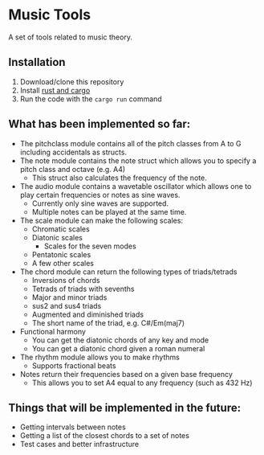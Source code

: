 # Music Tools

A set of tools related to music theory.

## Installation

1. Download/clone this repository
2. Install [rust and cargo](https://doc.rust-lang.org/book/ch01-01-installation.html)
3. Run the code with the `cargo run` command

## What has been implemented so far:

- The pitchclass module contains all of the pitch classes from A to G including accidentals as structs.
- The note module contains the note struct which allows you to specify a pitch class and octave (e.g. A4)
  - This struct also calculates the frequency of the note.
- The audio module contains a wavetable oscillator which allows one to play certain frequencies or notes as sine waves.
  - Currently only sine waves are supported.
  - Multiple notes can be played at the same time.
- The scale module can make the following scales:
  - Chromatic scales
  - Diatonic scales
    - Scales for the seven modes
  - Pentatonic scales
  - A few other scales
- The chord module can return the following types of triads/tetrads
  - Inversions of chords
  - Tetrads of triads with sevenths
  - Major and minor triads
  - sus2 and sus4 triads
  - Augmented and diminished triads
  - The short name of the triad, e.g. C#/Em(maj7)
- Functional harmony
  - You can get the diatonic chords of any key and mode
  - You can get a diatonic chord given a roman numeral
- The rhythm module allows you to make rhythms
  - Supports fractional beats
- Notes return their frequencies based on a given base frequency
  - This allows you to set A4 equal to any frequency (such as 432 Hz)

## Things that will be implemented in the future:

- Getting intervals between notes
- Getting a list of the closest chords to a set of notes
- Test cases and better infrastructure